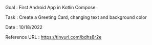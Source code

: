 Goal : First Android App in Kotlin Compose

Task : Create a Greeting Card, changing text and background color

Date : 10/18/2022

Reference URL : https://tinyurl.com/bdhs8r2e